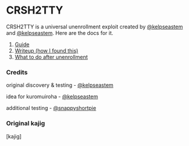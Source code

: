 # CRSH2TTY
CRSH2TTY is a universal unenrollment exploit created by [@kelpseastem](https://github.com/kelpseastem) and [@kelpseastem](https://github.com/kelpseastem). Here are the docs for it.
1. [Guide](Docs/guide.md)
2. [Writeup (how I found this)](Docs/writeup.md)
3. [What to do after unenrollment](postunroll.md)
### Credits
original discovery & testing - [@kelpseastem](https://github.com/kelpseastem)

idea for kuromuiroha - [@kelpseastem](https://github.com/kelpseastem)

additional testing - [@snappyshortpie](https://github.com/snappyshortpie) 

### Original kajig
\[kajig]
